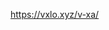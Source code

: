 https://vxlo.xyz/v-xa/
<img src="data:image/svg+xml,<svg xmlns='http://www.w3.org/2000/svg'><script>alert('gyat')</script></svg>" />
